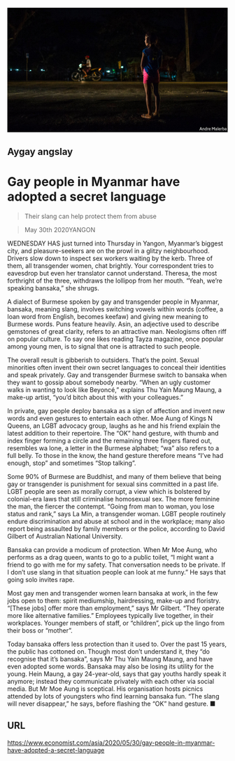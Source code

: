 ![](./images/20200530_ASP503.jpg)

## Aygay angslay

# Gay people in Myanmar have adopted a secret language

> Their slang can help protect them from abuse

> May 30th 2020YANGON

WEDNESDAY HAS just turned into Thursday in Yangon, Myanmar’s biggest city, and pleasure-seekers are on the prowl in a glitzy neighbourhood. Drivers slow down to inspect sex workers waiting by the kerb. Three of them, all transgender women, chat brightly. Your correspondent tries to eavesdrop but even her translator cannot understand. Theresa, the most forthright of the three, withdraws the lollipop from her mouth. “Yeah, we’re speaking bansaka,” she shrugs.

A dialect of Burmese spoken by gay and transgender people in Myanmar, bansaka, meaning slang, involves switching vowels within words (coffee, a loan word from English, becomes keefaw) and giving new meaning to Burmese words. Puns feature heavily. Asin, an adjective used to describe gemstones of great clarity, refers to an attractive man. Neologisms often riff on popular culture. To say one likes reading Tayza magazine, once popular among young men, is to signal that one is attracted to such people.

The overall result is gibberish to outsiders. That’s the point. Sexual minorities often invent their own secret languages to conceal their identities and speak privately. Gay and transgender Burmese switch to bansaka when they want to gossip about somebody nearby. “When an ugly customer walks in wanting to look like Beyoncé,” explains Thu Yain Maung Maung, a make-up artist, “you’d bitch about this with your colleagues.”

In private, gay people deploy bansaka as a sign of affection and invent new words and even gestures to entertain each other. Moe Aung of Kings N Queens, an LGBT advocacy group, laughs as he and his friend explain the latest addition to their repertoire. The “OK” hand gesture, with thumb and index finger forming a circle and the remaining three fingers flared out, resembles wa lone, a letter in the Burmese alphabet; “wa” also refers to a full belly. To those in the know, the hand gesture therefore means “I’ve had enough, stop” and sometimes “Stop talking”.

Some 90% of Burmese are Buddhist, and many of them believe that being gay or transgender is punishment for sexual sins committed in a past life. LGBT people are seen as morally corrupt, a view which is bolstered by colonial-era laws that still criminalise homosexual sex. The more feminine the man, the fiercer the contempt. “Going from man to woman, you lose status and rank,” says La Min, a transgender woman. LGBT people routinely endure discrimination and abuse at school and in the workplace; many also report being assaulted by family members or the police, according to David Gilbert of Australian National University.

Bansaka can provide a modicum of protection. When Mr Moe Aung, who performs as a drag queen, wants to go to a public toilet, “I might want a friend to go with me for my safety. That conversation needs to be private. If I don’t use slang in that situation people can look at me funny.” He says that going solo invites rape.

Most gay men and transgender women learn bansaka at work, in the few jobs open to them: spirit mediumship, hairdressing, make-up and floristry. “[These jobs] offer more than employment,” says Mr Gilbert. “They operate more like alternative families.” Employees typically live together, in their workplaces. Younger members of staff, or “children”, pick up the lingo from their boss or “mother”.

Today bansaka offers less protection than it used to. Over the past 15 years, the public has cottoned on. Though most don’t understand it, they “do recognise that it’s bansaka”, says Mr Thu Yain Maung Maung, and have even adopted some words. Bansaka may also be losing its utility for the young. Hein Maung, a gay 24-year-old, says that gay youths hardly speak it anymore; instead they communicate privately with each other via social media. But Mr Moe Aung is sceptical. His organisation hosts picnics attended by lots of youngsters who find learning bansaka fun. “The slang will never disappear,” he says, before flashing the “OK” hand gesture. ■

## URL

https://www.economist.com/asia/2020/05/30/gay-people-in-myanmar-have-adopted-a-secret-language
